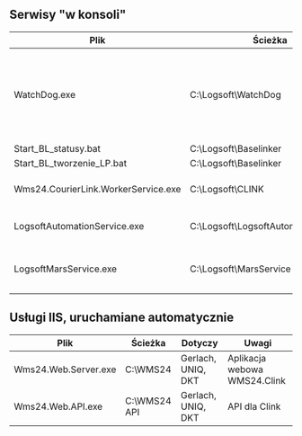 ## Serwisy "w konsoli"

| Plik | Ścieżka | Dotyczy| Uwagi |
|--|--|--|--|
WatchDog.exe | C:\Logsoft\WatchDog | Primavera | WatchDog pilnujący serwisy BL, powinien uruchomić BL, dwa poniższe
Start_BL_statusy.bat | C:\Logsoft\Baselinker | Primavera | 
Start_BL_tworzenie_LP.bat | C:\Logsoft\Baselinker | Primavera | 
Wms24.CourierLink.WorkerService.exe | C:\Logsoft\CLINK | Gerlach, UNIQ, DKT | 
LogsoftAutomationService.exe | C:\Logsoft\LogsoftAutomationService | Wszyscy z bazy NASZA | 
LogsoftMarsService.exe | C:\Logsoft\MarsService - prod | WITEX | Wysyła Confirm-IN, JSONY WMMBXY

## Usługi IIS, uruchamiane automatycznie
| Plik | Ścieżka | Dotyczy| Uwagi |
|--|--|--|--|
Wms24.Web.Server.exe | C:\WMS24 |Gerlach, UNIQ, DKT| Aplikacja webowa WMS24.Clink | 
Wms24.Web.API.exe | C:\WMS24 API |Gerlach, UNIQ, DKT| API dla Clink | 

